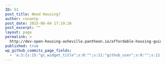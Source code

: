 ```yaml
---
ID: 51
post_title: Need Housing?
author: conantp
post_date: 2015-06-04 17:19:26
post_excerpt: ""
layout: page
permalink: >
  http://dev-open-housing-asheville.pantheon.io/affordable-housing-guide-for-renters/
published: true
wp_github_commits_page_fields:
  - 'a:3:{s:15:"gc_widget_title";s:0:"";s:11:"github_user";s:0:"";s:11:"github_repo";s:0:"";}'
---
```

